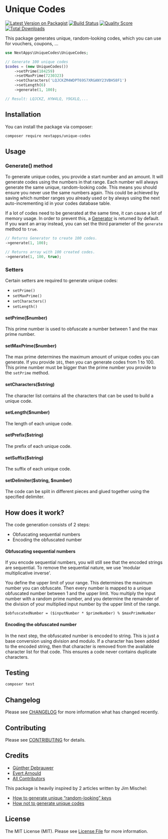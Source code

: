 # Unique Codes

[![Latest Version on Packagist](https://img.shields.io/packagist/v/nextapps-be/unique-codes.svg?style=flat-square)](https://packagist.org/packages/nextapps-be/unique-codes)
[![Build Status](https://img.shields.io/travis/nextapps-be/unique-codes/master.svg?style=flat-square)](https://travis-ci.org/nextapps-be/unique-codes)
[![Quality Score](https://img.shields.io/scrutinizer/g/nextapps-be/unique-codes.svg?style=flat-square)](https://scrutinizer-ci.com/g/nextapps-be/unique-codes)
[![Total Downloads](https://img.shields.io/packagist/dt/nextapps-be/unique-codes.svg?style=flat-square)](https://packagist.org/packages/nextapps-be/unique-codes)

This package generates unique, random-looking codes, which you can use for vouchers, coupons, ...

``` php
use NextApps\UniqueCodes\UniqueCodes;

// Generate 100 unique codes
$codes = (new UniqueCodes())
    ->setPrime(184259)
    ->setMaxPrime(7230323)
    ->setCharacters('LQJCKZM4WDPT69S7XRGANY23VBH58F1')
    ->setLength(6)
    ->generate(1, 100);

// Result: LQJCKZ, HYW4LQ, Y9GXLQ,...
```

## Installation

You can install the package via composer:

```bash
composer require nextapps/unique-codes
```

## Usage

### Generate() method

To generate unique codes, you provide a start number and an amount. It will generate codes using the numbers in that range. Each number will always generate the same unique, random-looking code. This means you should ensure you never use the same numbers again. This could be achieved by saving which number ranges you already used or by always using the next auto-incrementing id in your codes database table.

If a lot of codes need to be generated at the same time, it can cause a lot of memory usage. In order to prevent this, a [Generator](https://www.php.net/manual/en/class.generator.php) is returned by default. If you want an array instead, you can set the third parameter of the `generate` method to `true`.

```php
// Returns Generator to create 100 codes.
->generate(1, 100);

// Returns array with 100 created codes.
->generate(1, 100, true);
```

### Setters

Certain setters are required to generate unique codes:
* `setPrime()`
* `setMaxPrime()`
* `setCharacters()`
* `setLength()`

#### setPrime($number)

This prime number is used to obfuscate a number between 1 and the max prime number.

#### setMaxPrime($number)

The max prime determines the maximum amount of unique codes you can generate. If you provide `101`, then you can generate codes from 1 to 100.
This prime number must be bigger than the prime number you provide to the `setPrime` method.

#### setCharacters($string)

The character list contains all the characters that can be used to build a unique code.

#### setLength($number)

The length of each unique code.

#### setPrefix($string)

The prefix of each unique code.

#### setSuffix($string)

The suffix of each unique code.

#### setDelimiter($string, $number)

The code can be split in different pieces and glued together using the specified delimiter.

## How does it work?

The code generation consists of 2 steps:
- Obfuscating sequential numbers
- Encoding the obfuscated number

#### Obfuscating sequential numbers

If you encode sequential numbers, you will still see that the encoded strings are sequential. To remove the sequential nature, we use 'modular multiplicative inverse'.

You define the upper limit of your range. This determines the maximum number you can obfuscate. Then every number is mapped to a unique obfuscated number between 1 and the upper limit. You multiply the input number with a random prime number, and you determine the remainder of the division of your multiplied input number by the upper limit of the range.

```
$obfuscatedNumber = ($inputNumber * $primeNumber) % $maxPrimeNumber
```

#### Encoding the obfuscated number

In the next step, the obfuscated number is encoded to string. This is just a base conversion using division and modulo. If a character has been added to the encoded string, then that character is removed from the available character list for that code. This ensures a code never contains duplicate characters.

## Testing

``` bash
composer test
```

## Changelog

Please see [CHANGELOG](CHANGELOG.md) for more information what has changed recently.

## Contributing

Please see [CONTRIBUTING](CONTRIBUTING.md) for details.

## Credits

- [Günther Debrauwer](https://github.com/gdebrauwer)
- [Evert Arnould](https://github.com/earnould)
- [All Contributors](../../contributors)

This package is heavily inspired by 2 articles written by Jim Mischel:
- [How to generate unique “random-looking” keys
](https://web.archive.org/web/20170730030023/http://blog.mischel.com/2017/06/20/how-to-generate-random-looking-keys/)
- [How not to generate unique codes](https://web.archive.org/web/20170823111437/http://blog.mischel.com/2017/05/30/how-not-to-generate-unique-codes/)

## License

The MIT License (MIT). Please see [License File](LICENSE.md) for more information.
